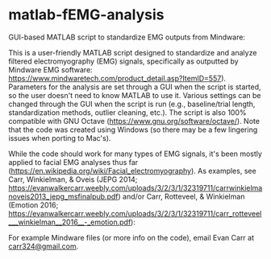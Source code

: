 # matlab-fEMG-analysis
GUI-based MATLAB script to standardize EMG outputs from Mindware:

This is a user-friendly MATLAB script designed to standardize and analyze filtered electromyography (EMG) signals, specifically as outputted by Mindware EMG software: https://www.mindwaretech.com/product_detail.asp?ItemID=557).  Parameters for the analysis are set through a GUI when the script is started, so the user doesn't need to know MATLAB to use it.  Various settings can be changed through the GUI when the script is run (e.g., baseline/trial length, standardization methods, outlier cleaning, etc.).  The script is also 100% compatible with GNU Octave (https://www.gnu.org/software/octave/).  Note that the code was created using Windows (so there may be a few lingering issues when porting to Mac's).

While the code should work for many types of EMG signals, it's been mostly applied to facial EMG analyses thus far (https://en.wikipedia.org/wiki/Facial_electromyography).  As examples, see Carr, Winkielman, & Oveis (JEPG 2014; https://evanwalkercarr.weebly.com/uploads/3/2/3/1/32319711/carrwinkielmanoveis2013_jepg_msfinalpub.pdf) and/or Carr, Rotteveel, & Winkielman (Emotion 2016; https://evanwalkercarr.weebly.com/uploads/3/2/3/1/32319711/carr_rotteveel___winkielman__2016__-_emotion.pdf):

For example Mindware files (or more info on the code), email Evan Carr at carr324@gmail.com.

